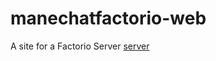 # manechatfactorio-web
A site for a Factorio Server
[server](https://manechatfactorio.noobstuff.com/)
